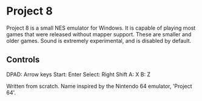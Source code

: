 Project 8
=========

Project 8 is a small NES emulator for Windows. It is capable of playing most
games that were released without mapper support. These are smaller and older 
games. Sound is extremely experimental, and is disabled by default.

Controls
--------
DPAD: Arrow keys
Start: Enter
Select: Right Shift
A: X
B: Z

Written from scratch.
Name inspired by the Nintendo 64 emulator, 'Project 64'.
